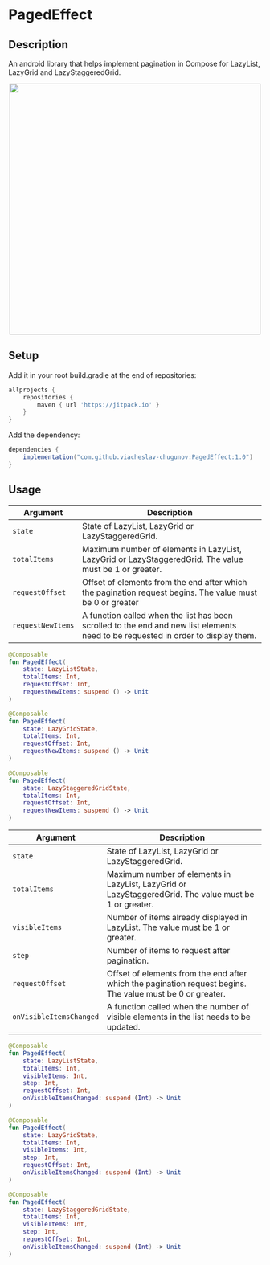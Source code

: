# PagedEffect

## Description

An android library that helps implement pagination in Compose for LazyList, LazyGrid and LazyStaggeredGrid.

<p align="center">
  <img src="https://github.com/viacheslav-chugunov/PagedEffect/blob/main/assets/paging_example.gif" height=500 />
</p>

## Setup

Add it in your root build.gradle at the end of repositories:

```gradle
allprojects {
    repositories {
        maven { url 'https://jitpack.io' }
    }
}
```

Add the dependency:

```gradle
dependencies {
    implementation("com.github.viacheslav-chugunov:PagedEffect:1.0")
}
```

## Usage

|Argument|Description|
| --- | --- |
|`state`|State of LazyList, LazyGrid or LazyStaggeredGrid.|
|`totalItems`|Maximum number of elements in LazyList, LazyGrid or LazyStaggeredGrid. The value must be 1 or greater.|
|`requestOffset`|Offset of elements from the end after which the pagination request begins. The value must be 0 or greater|
|`requestNewItems`|A function called when the list has been scrolled to the end and new list elements need to be requested in order to display them.|

```kotlin
@Composable
fun PagedEffect(
    state: LazyListState,
    totalItems: Int,
    requestOffset: Int,
    requestNewItems: suspend () -> Unit
)

@Composable
fun PagedEffect(
    state: LazyGridState,
    totalItems: Int,
    requestOffset: Int,
    requestNewItems: suspend () -> Unit
)

@Composable
fun PagedEffect(
    state: LazyStaggeredGridState,
    totalItems: Int,
    requestOffset: Int,
    requestNewItems: suspend () -> Unit
)
```

|Argument|Description|
| --- | --- |
|`state`|State of LazyList, LazyGrid or LazyStaggeredGrid.|
|`totalItems`|Maximum number of elements in LazyList, LazyGrid or LazyStaggeredGrid. The value must be 1 or greater.|
|`visibleItems`|Number of items already displayed in LazyList. The value must be 1 or greater.|
|`step`|Number of items to request after pagination.|
|`requestOffset`|Offset of elements from the end after which the pagination request begins. The value must be 0 or greater.|
|`onVisibleItemsChanged`|A function called when the number of visible elements in the list needs to be updated.|


```kotlin
@Composable
fun PagedEffect(
    state: LazyListState,
    totalItems: Int,
    visibleItems: Int,
    step: Int,
    requestOffset: Int,
    onVisibleItemsChanged: suspend (Int) -> Unit
)

@Composable
fun PagedEffect(
    state: LazyGridState,
    totalItems: Int,
    visibleItems: Int,
    step: Int,
    requestOffset: Int,
    onVisibleItemsChanged: suspend (Int) -> Unit
)

@Composable
fun PagedEffect(
    state: LazyStaggeredGridState,
    totalItems: Int,
    visibleItems: Int,
    step: Int,
    requestOffset: Int,
    onVisibleItemsChanged: suspend (Int) -> Unit
)
```

